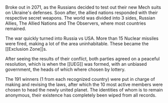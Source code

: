 Broke out in 2071, as the Russians decided to test out their new Mech suits on Ukraine's defenses.
Soon after, the allied nations responded with their respective secret weapons. The world was divided into 3 sides, Russian Allies, The Allied Nations and The Observers, where most countries remained.

The war quickly turned into Russia vs USA. More than 15 Nuclear missiles were fired, making a lot of the area uninhabitable. These became the [[Exclusion Zone]]s.

After seeing the results of their conflict, both parties agreed on a peaceful resolution, which is when the [[UEG]] was formed, with an unbiased government, the heads of which where chosen by lottery.

The 191 winners (1 from each recognized country) were put in charge of making and revising the laws, after which the 10 most active members were chosen to head the newly united planet. The identities of whom is to remain anonymous, their existence has completely been wiped from all records.
